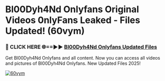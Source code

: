 # Bl00Dyh4Nd Onlyfans Original Videos 0nlyFans Leaked - Files Updated! (60vym)

<h3>🔴 CLICK HERE 🌐==►► <a href="https://tinyurl.com/ehrbuxhb" rel="nofollow">Bl00Dyh4Nd Onlyfans Updated Files</a></h3>

Get Bl00Dyh4Nd Onlyfans and all content. Now you can access all videos and pictures of Bl00Dyh4Nd Onlyfans. New Updated Files 2025!

[![60vym](https://i.imgur.com/lVYEuWS.gif)](https://tinyurl.com/ehrbuxhb)
